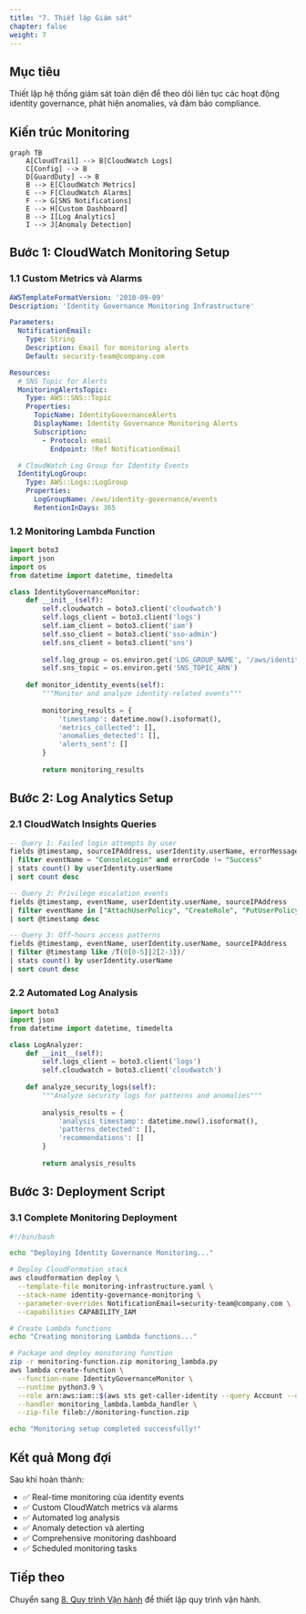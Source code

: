 ```yaml
---
title: "7. Thiết lập Giám sát"
chapter: false
weight: 7
---
```


## Mục tiêu

Thiết lập hệ thống giám sát toàn diện để theo dõi liên tục các hoạt động identity governance, phát hiện anomalies, và đảm bảo compliance.

## Kiến trúc Monitoring

```mermaid
graph TB
    A[CloudTrail] --> B[CloudWatch Logs]
    C[Config] --> B
    D[GuardDuty] --> B
    B --> E[CloudWatch Metrics]
    E --> F[CloudWatch Alarms]
    F --> G[SNS Notifications]
    E --> H[Custom Dashboard]
    B --> I[Log Analytics]
    I --> J[Anomaly Detection]
```

## Bước 1: CloudWatch Monitoring Setup

### 1.1 Custom Metrics và Alarms

```yaml
AWSTemplateFormatVersion: '2010-09-09'
Description: 'Identity Governance Monitoring Infrastructure'

Parameters:
  NotificationEmail:
    Type: String
    Description: Email for monitoring alerts
    Default: security-team@company.com

Resources:
  # SNS Topic for Alerts
  MonitoringAlertsTopic:
    Type: AWS::SNS::Topic
    Properties:
      TopicName: IdentityGovernanceAlerts
      DisplayName: Identity Governance Monitoring Alerts
      Subscription:
        - Protocol: email
          Endpoint: !Ref NotificationEmail

  # CloudWatch Log Group for Identity Events
  IdentityLogGroup:
    Type: AWS::Logs::LogGroup
    Properties:
      LogGroupName: /aws/identity-governance/events
      RetentionInDays: 365
```

### 1.2 Monitoring Lambda Function

```python
import boto3
import json
import os
from datetime import datetime, timedelta

class IdentityGovernanceMonitor:
    def __init__(self):
        self.cloudwatch = boto3.client('cloudwatch')
        self.logs_client = boto3.client('logs')
        self.iam_client = boto3.client('iam')
        self.sso_client = boto3.client('sso-admin')
        self.sns_client = boto3.client('sns')
        
        self.log_group = os.environ.get('LOG_GROUP_NAME', '/aws/identity-governance/events')
        self.sns_topic = os.environ.get('SNS_TOPIC_ARN')
    
    def monitor_identity_events(self):
        """Monitor and analyze identity-related events"""
        
        monitoring_results = {
            'timestamp': datetime.now().isoformat(),
            'metrics_collected': [],
            'anomalies_detected': [],
            'alerts_sent': []
        }
        
        return monitoring_results
```

## Bước 2: Log Analytics Setup

### 2.1 CloudWatch Insights Queries

```sql
-- Query 1: Failed login attempts by user
fields @timestamp, sourceIPAddress, userIdentity.userName, errorMessage
| filter eventName = "ConsoleLogin" and errorCode != "Success"
| stats count() by userIdentity.userName
| sort count desc

-- Query 2: Privilege escalation events
fields @timestamp, eventName, userIdentity.userName, sourceIPAddress
| filter eventName in ["AttachUserPolicy", "CreateRole", "PutUserPolicy"]
| sort @timestamp desc

-- Query 3: Off-hours access patterns
fields @timestamp, eventName, userIdentity.userName, sourceIPAddress
| filter @timestamp like /T(0[0-5]|2[2-3])/
| stats count() by userIdentity.userName
| sort count desc
```

### 2.2 Automated Log Analysis

```python
import boto3
import json
from datetime import datetime, timedelta

class LogAnalyzer:
    def __init__(self):
        self.logs_client = boto3.client('logs')
        self.cloudwatch = boto3.client('cloudwatch')
    
    def analyze_security_logs(self):
        """Analyze security logs for patterns and anomalies"""
        
        analysis_results = {
            'analysis_timestamp': datetime.now().isoformat(),
            'patterns_detected': [],
            'recommendations': []
        }
        
        return analysis_results
```

## Bước 3: Deployment Script

### 3.1 Complete Monitoring Deployment

```bash
#!/bin/bash

echo "Deploying Identity Governance Monitoring..."

# Deploy CloudFormation stack
aws cloudformation deploy \
  --template-file monitoring-infrastructure.yaml \
  --stack-name identity-governance-monitoring \
  --parameter-overrides NotificationEmail=security-team@company.com \
  --capabilities CAPABILITY_IAM

# Create Lambda functions
echo "Creating monitoring Lambda functions..."

# Package and deploy monitoring function
zip -r monitoring-function.zip monitoring_lambda.py
aws lambda create-function \
  --function-name IdentityGovernanceMonitor \
  --runtime python3.9 \
  --role arn:aws:iam::$(aws sts get-caller-identity --query Account --output text):role/IdentityGovernanceMonitoringRole \
  --handler monitoring_lambda.lambda_handler \
  --zip-file fileb://monitoring-function.zip

echo "Monitoring setup completed successfully!"
```

## Kết quả Mong đợi

Sau khi hoàn thành:

- ✅ Real-time monitoring của identity events
- ✅ Custom CloudWatch metrics và alarms
- ✅ Automated log analysis
- ✅ Anomaly detection và alerting
- ✅ Comprehensive monitoring dashboard
- ✅ Scheduled monitoring tasks

## Tiếp theo

Chuyển sang [8. Quy trình Vận hành](../8-quy-trinh-van-hanh) để thiết lập quy trình vận hành.